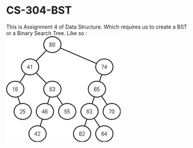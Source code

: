 # CS-304-BST
This is Assignment 4 of Data Structure. Which requires us to create a BST or a Binary Search Tree. 
Like so :
![alt text](image.png)

